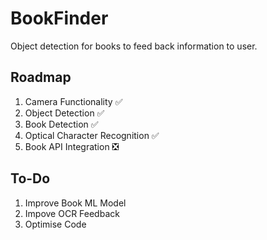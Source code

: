 # BookFinder
Object detection for books to feed back information to user.

## Roadmap
1. Camera Functionality ✅
2. Object Detection ✅
3. Book Detection ✅
4. Optical Character Recognition ✅
5. Book API Integration ❎

## To-Do
1. Improve Book ML Model
2. Impove OCR Feedback
3. Optimise Code
